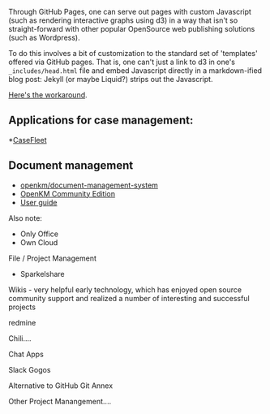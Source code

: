 
Through GitHub Pages, one can serve out pages with custom Javascript (such as rendering interactive graphs using d3) in a way that isn't so straight-forward with other popular OpenSource web publishing solutions (such as Wordpress).

To do this involves a bit of customization to the standard set of 'templates' offered via GitHub pages. That is, one can't just a link to d3 in one's `_includes/head.html` file and embed Javascript directly in a markdown-ified blog post: Jekyll (or maybe Liquid?) strips out the Javascript.

[Here's the workaround](http://blog.emmatosch.com/2016/03/09/using-custom-javascript-in-jekyll-blogs.html).



## Applications for case management:

*[CaseFleet](https://www.capterra.com/p/155618/CaseFleet/)


## Document management

* [openkm/document-management-system](https://github.com/openkm/document-management-system)
* [OpenKM Community Edition](https://www.openkm.com/en/open-source-document-management-system.html)
* [User guide](https://docs.openkm.com/kcenter/view/okm-6.3-com/user-guide.html)


Also note:

- Only Office
- Own Cloud

File / Project Management

- Sparkelshare

Wikis - very helpful early technology, which has enjoyed open source community support and realized a number of interesting and successful projects

redmine

Chili....

Chat Apps

Slack
Gogos

Alternative to GitHub
Git Annex

Other Project Manangement....
